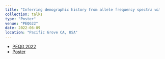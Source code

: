 ```yaml
---
title: "Inferring demographic history from allele frequency spectra with multi-layer perceptron regressors"
collection: talks
type: "Poster"
venue: "PEQG22"
date: 2022-06-09
location: "Pacific Grove CA, USA"
---
```


* [PEQG 2022](https://genetics-gsa.org/peqg-2022/)
* [Poster](https://github.com/lntran26/lntran26.github.io/blob/0d333e8194861c2c80f3b2ecdf9b0e65eb7daa1b/files/poster_peqg22.pdf)
